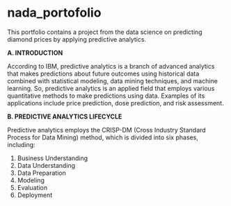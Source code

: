 # nada_portofolio
This portfolio contains a project from the data science on predicting diamond prices by applying predictive analytics. 

**A. INTRODUCTION**

According to IBM, predictive analytics is a branch of advanced analytics that makes predictions about future outcomes using historical data combined with statistical modeling, data mining techniques, and machine learning. So, predictive analytics is an applied field that employs various quantitative methods to make predictions using data. Examples of its applications include price prediction, dose prediction, and risk assessment.

**B. PREDICTIVE ANALYTICS LIFECYCLE**

Predictive analytics employs the CRISP-DM (Cross Industry Standard Process for Data Mining) method, which is divided into six phases, including:
1. Business Understanding 
2. Data Understanding
3. Data Preparation
4. Modeling
5. Evaluation
6. Deployment
